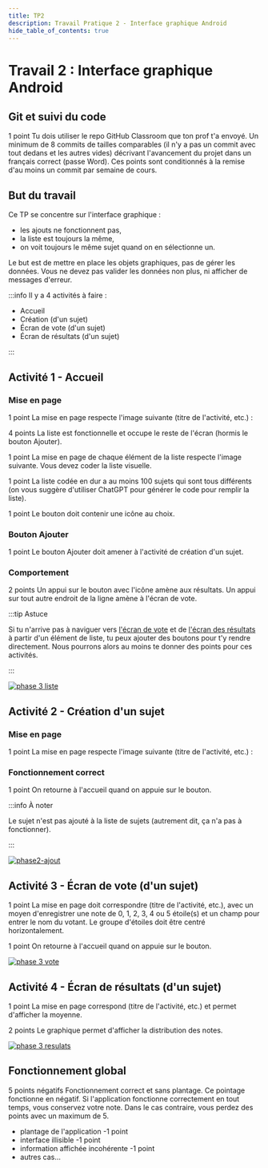 ```yaml
---
title: TP2
description: Travail Pratique 2 - Interface graphique Android
hide_table_of_contents: true
---
```


# Travail 2 : Interface graphique Android

<Row>

<Column>

## Git et suivi du code

<Highlight color="tip">1 point</Highlight> Tu dois utiliser le repo GitHub Classroom que ton prof t'a envoyé.
Un minimum de 8 commits de tailles comparables (il n'y a pas un commit avec tout dedans et les autres vides)
décrivant l'avancement du projet dans un français correct (passe Word).
Ces points sont conditionnés à la remise d'au moins un commit par semaine de cours.

</Column>

<Column>

## But du travail

Ce TP se concentre sur l'interface graphique :

- les ajouts ne fonctionnent pas,
- la liste est toujours la même,
- on voit toujours le même sujet quand on en sélectionne un.

Le but est de mettre en place les objets graphiques, pas de gérer les données.
Vous ne devez pas valider les données non plus, ni afficher de messages d'erreur.

</Column>

</Row>

:::info Il y a 4 activités à faire :

- Accueil
- Création (d'un sujet)
- Écran de vote (d'un sujet)
- Écran de résultats (d'un sujet)

:::

## Activité 1 - Accueil

<Row>

<Column size="9">

### Mise en page

&#8203;<Highlight color="tip">1 point</Highlight>
La mise en page respecte l'image suivante (titre de l'activité, etc.) :

&#8203;<Highlight color="tip">4 points</Highlight>
La liste est fonctionnelle et occupe le reste de l'écran (hormis le bouton Ajouter).

&#8203;<Highlight color="tip">1 point</Highlight>
La mise en page de chaque élément de la liste respecte l'image suivante. Vous devez coder la liste visuelle.

&#8203;<Highlight color="tip">1 point</Highlight>
La liste codée en dur a au moins 100 sujets qui sont tous différents (on vous suggère d'utiliser ChatGPT pour générer le code pour remplir la liste).

&#8203;<Highlight color="tip">1 point</Highlight>
Le bouton doit contenir une icône au choix.

### Bouton Ajouter

&#8203;<Highlight color="tip">1 point</Highlight>
Le bouton Ajouter doit amener à l'activité de création d'un sujet.

### Comportement

&#8203;<Highlight color="tip">2 points</Highlight>
Un appui sur le bouton avec l'icône amène aux résultats.
Un appui sur tout autre endroit de la ligne amène à l'écran de vote.

:::tip Astuce

Si tu n'arrive pas à naviguer vers [l'écran de vote](#activité-3---écran-de-vote-dun-sujet) et de [l'écran des résultats](#activité-4---écran-de-résultats-dun-sujet) à partir d'un élément de liste, tu peux ajouter des boutons pour t'y rendre directement. Nous pourrons alors au moins te donner des points pour ces activités.

:::

</Column>

<Column size="3">

[![phase 3 liste](_03-tp2/ss-home.png)](_03-tp2/ss-home.png)

</Column>

</Row>

## Activité 2 - Création d'un sujet

<Row>

<Column size="9">

### Mise en page

&#8203;<Highlight color="tip">1 point</Highlight> La mise en page respecte l'image suivante (titre de l'activité, etc.) :

### Fonctionnement correct

&#8203;<Highlight color="tip">1 point</Highlight> On retourne à l'accueil quand on appuie sur le bouton.

:::info À noter

Le sujet n'est pas ajouté à la liste de sujets (autrement dit, ça n'a pas à fonctionner).

:::

</Column>

<Column size="3">

[![phase2-ajout](_03-tp2/ss-ajout-sujet.png)](_03-tp2/ss-ajout-sujet.png)

</Column>

</Row>

## Activité 3 - Écran de vote (d'un sujet)

<Row>

<Column size="9">

&#8203;<Highlight color="tip">1 point</Highlight> La mise en page doit correspondre (titre de l'activité, etc.), avec
un moyen d'enregistrer une note de 0, 1, 2, 3, 4 ou 5 étoile(s) et un champ pour entrer le nom du votant. Le groupe d'étoiles doit être centré horizontalement.

&#8203;<Highlight color="tip">1 point</Highlight> On retourne à l'accueil quand on appuie sur le bouton.

</Column>

<Column size="3">

[![phase 3 vote](_03-tp2/ss-vote.png)](_03-tp2/ss-vote.png)

</Column>

</Row>

## Activité 4 - Écran de résultats (d'un sujet)

<Row>

<Column size="9">

&#8203;<Highlight color="tip">1 point</Highlight>
La mise en page correspond (titre de l'activité, etc.) et permet d'afficher la moyenne.

&#8203;<Highlight color="tip">2 points</Highlight>
Le graphique permet d'afficher la distribution des notes.

</Column>

<Column size="3">

[![phase 3 resulats](_03-tp2/ss-stats.png)](_03-tp2/ss-stats.png)

</Column>

</Row>

## Fonctionnement global

&#8203;<Highlight color="danger">5 points négatifs</Highlight> Fonctionnement correct et sans plantage. Ce pointage fonctionne en négatif. Si l'application fonctionne correctement en tout temps, vous conservez votre note. Dans le cas contraire, vous perdez des points avec un maximum de 5.

- plantage de l'application <Highlight color="danger">-1 point</Highlight>
- interface illisible <Highlight color="danger">-1 point</Highlight>
- information affichée incohérente <Highlight color="danger">-1 point</Highlight>
- autres cas...
